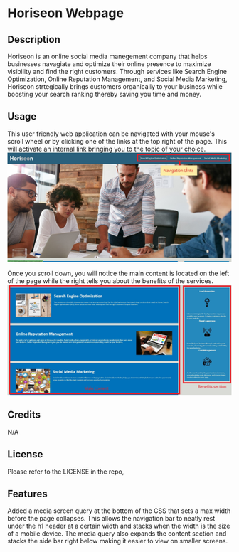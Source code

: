 # Horiseon Webpage

## Description

Horiseon is an online social media manegement company that helps businesses navagiate and optimize their online presence to maximize visibility and find the right customers. Through services like Search Engine Optimization, Online Reputation Management, and Social Media Marketing, Horiseon strtegically brings customers organically to your business while boosting your search ranking thereby saving you time and money.

## Usage

This user friendly web application can be navigated with your mouse's scroll wheel or by clicking one of the links at the top right of the page. This will activate an internal link bringing you to the topic of your choice.
![screenshot showing navigation links](assets/images/usage-navigation.jpg)

Once you scroll down, you will notice the main content is located on the left of the page while the right tells you about the benefits of the services.
![screenshot showing the main content and benefits section](assets/images/usage-main-section.jpg)

## Credits

N/A

## License

Please refer to the LICENSE in the repo,

## Features

Added a media screen query at the bottom of the CSS that sets a max width before the page collapses.
This allows the navigation bar to neatly rest under the h1 header at a certain width and stacks when the width is the size of a mobile device.
The media query also expands the content section and stacks the side bar right below making it easier to view on smaller screens. 

